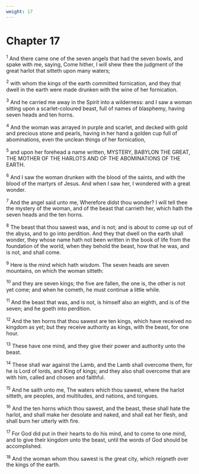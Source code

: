 ```yaml
---
weight: 17
---
```


# Chapter 17

<sup>1</sup> And there came one of the seven angels that had the seven bowls, and spake with me, saying, Come hither, I will shew thee the judgment of the great harlot that sitteth upon many waters; 

<sup>2</sup> with whom the kings of the earth committed fornication, and they that dwell in the earth were made drunken with the wine of her fornication. 

<sup>3</sup> And he carried me away in the Spirit into a wilderness: and I saw a woman sitting upon a scarlet-coloured beast, full of names of blasphemy, having seven heads and ten horns. 

<sup>4</sup> And the woman was arrayed in purple and scarlet, and decked with gold and precious stone and pearls, having in her hand a golden cup full of abominations, even the unclean things of her fornication, 

<sup>5</sup> and upon her forehead a name written, MYSTERY, BABYLON THE GREAT, THE MOTHER OF THE HARLOTS AND OF THE ABOMINATIONS OF THE EARTH. 

<sup>6</sup> And I saw the woman drunken with the blood of the saints, and with the blood of the martyrs of Jesus. And when I saw her, I wondered with a great wonder. 

<sup>7</sup> And the angel said unto me, Wherefore didst thou wonder? I will tell thee the mystery of the woman, and of the beast that carrieth her, which hath the seven heads and the ten horns. 

<sup>8</sup> The beast that thou sawest was, and is not; and is about to come up out of the abyss, and to go into perdition. And they that dwell on the earth shall wonder, they whose name hath not been written in the book of life from the foundation of the world, when they behold the beast, how that he was, and is not, and shall come. 

<sup>9</sup> Here is the mind which hath wisdom. The seven heads are seven mountains, on which the woman sitteth: 

<sup>10</sup> and they are seven kings; the five are fallen, the one is, the other is not yet come; and when he cometh, he must continue a little while. 

<sup>11</sup> And the beast that was, and is not, is himself also an eighth, and is of the seven; and he goeth into perdition. 

<sup>12</sup> And the ten horns that thou sawest are ten kings, which have received no kingdom as yet; but they receive authority as kings, with the beast, for one hour. 

<sup>13</sup> These have one mind, and they give their power and authority unto the beast. 

<sup>14</sup> These shall war against the Lamb, and the Lamb shall overcome them, for he is Lord of lords, and King of kings; and they also shall overcome that are with him, called and chosen and faithful. 

<sup>15</sup> And he saith unto me, The waters which thou sawest, where the harlot sitteth, are peoples, and multitudes, and nations, and tongues. 

<sup>16</sup> And the ten horns which thou sawest, and the beast, these shall hate the harlot, and shall make her desolate and naked, and shall eat her flesh, and shall burn her utterly with fire. 

<sup>17</sup> For God did put in their hearts to do his mind, and to come to one mind, and to give their kingdom unto the beast, until the words of God should be accomplished. 

<sup>18</sup> And the woman whom thou sawest is the great city, which reigneth over the kings of the earth. 


